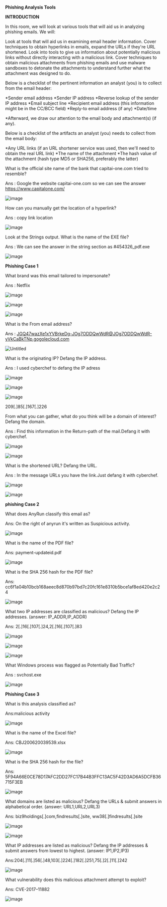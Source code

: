 **Phishing Analysis Tools**

**INTRODUCTION**

In this room, we will look at various tools that will aid us in analyzing phishing emails. We will: 

Look at tools that will aid us in examining email header information.
Cover techniques to obtain hyperlinks in emails, expand the URLs if they're URL shortened.
Look into tools to give us information about potentially malicious links without directly interacting with a malicious link.
Cover techniques to obtain malicious attachments from phishing emails and use malware sandboxes to detonate the attachments to understand further what the attachment was designed to do.

Below is a checklist of the pertinent information an analyst (you) is to collect from the email header:

*Sender email address
*Sender IP address
*Reverse lookup of the sender IP address
*Email subject line
*Recipient email address (this information might be in the CC/BCC field)
*Reply-to email address (if any)
*Date/time

*Afterward, we draw our attention to the email body and attachment(s) (if any).

Below is a checklist of the artifacts an analyst (you) needs to collect from the email body:

*Any URL links (if an URL shortener service was used, then we'll need to obtain the real URL link)
*The name of the attachment
*The hash value of the attachment (hash type MD5 or SHA256, preferably the latter)


What is the official site name of the bank that capitai-one.com tried to resemble?

Ans : Google the website capitai-one.com so we can see the answer https://www.capitalone.com/

![image](https://github.com/SURYASNAIR1/Cybersecurity-/assets/123303806/b5972a3e-2416-4b11-b462-ecb94c602148)

How can you manually get the location of a hyperlink?

Ans : copy link location

![image](https://github.com/SURYASNAIR1/Cybersecurity-/assets/123303806/e5deef05-d56b-4939-9007-89119eb1454b)


Look at the Strings output. What is the name of the EXE file?

Ans : We can see the answer in the string section as  #454326_pdf.exe

![image](https://github.com/SURYASNAIR1/Cybersecurity-/assets/123303806/4212456a-2d87-40e1-9a67-2170f898c52e)

**Phishing Case 1**

What brand was this email tailored to impersonate?

Ans : Netflix

![image](https://github.com/SURYASNAIR1/Cybersecurity-/assets/123303806/c8a8d226-1d51-49e0-a1f6-c1899d1edf8a)

![image](https://github.com/SURYASNAIR1/Cybersecurity-/assets/123303806/43e20c8f-2c71-49ba-835e-7210edb4c80e)

![image](https://github.com/SURYASNAIR1/Cybersecurity-/assets/123303806/983c0094-802b-40a5-8e67-3aa411226f2b)

What is the From email address?

Ans : JGQ47wazXe1xYVBrkeDg-JOg7ODDQwWdR@JOg7ODDQwWdR-yVkCaBkTNp.gogolecloud.com

![Untitled](https://github.com/SURYASNAIR1/Cybersecurity-/assets/123303806/e20be4b1-c5a1-432e-aa38-ecb6cfb1f74e)

What is the originating IP? Defang the IP address. 

Ans : I used cyberchef to defang the IP adress

![image](https://github.com/SURYASNAIR1/Cybersecurity-/assets/123303806/3da4a130-4a62-41bd-b30b-455a92f1f17c)

![image](https://github.com/SURYASNAIR1/Cybersecurity-/assets/123303806/27ee1f8e-350e-4f73-8de1-68d0a17ef398)

![image](https://github.com/SURYASNAIR1/Cybersecurity-/assets/123303806/f90eb1ee-009d-4b3d-b59d-6c78279c35cf)

209[.]85[.]167[.]226

From what you can gather, what do you think will be a domain of interest? Defang the domain.

Ans : Find this information in the Return-path of the mail.Defang it with cyberchef.

![image](https://github.com/SURYASNAIR1/Cybersecurity-/assets/123303806/154ebae2-24ad-4dec-a018-4d55c5da5b8e)

![image](https://github.com/SURYASNAIR1/Cybersecurity-/assets/123303806/44a98feb-9cac-4f49-9968-82de598f60c1)


What is the shortened URL? Defang the URL.

Ans : In the message URLs you have the link.Just defang it with cyberchef.

![image](https://github.com/SURYASNAIR1/Cybersecurity-/assets/123303806/23a3abb2-7ff3-47f3-8ac1-8007ae53118d)

![image](https://github.com/SURYASNAIR1/Cybersecurity-/assets/123303806/b3d208c9-aa15-4ef1-85ab-df2ee47f386b)

**phishing Case 2**

What does AnyRun classify this email as?

Ans: On the right of anyrun it's written as Suspicious activity.

![image](https://github.com/SURYASNAIR1/Cybersecurity-/assets/123303806/f60db480-2ef4-4b4f-82c0-130ab36947c6)

What is the name of the PDF file?

Ans: payment-updateid.pdf

![image](https://github.com/SURYASNAIR1/Cybersecurity-/assets/123303806/bc7b5994-4f5a-4fdd-ae49-e8cc240d157b)

What is the SHA 256 hash for the PDF file?

Ans: cc6f1a04b10bcb168aeec8d870b97bd7c20fc161e8310b5bce1af8ed420e2c24

![image](https://github.com/SURYASNAIR1/Cybersecurity-/assets/123303806/8960b4cb-d01a-4825-9ef6-ddf27d452e47)

What two IP addresses are classified as malicious? Defang the IP addresses. (answer: IP_ADDR,IP_ADDR)

Ans: 2[.]16[.]107[.]24,2[.]16[.]107[.]83

![image](https://github.com/SURYASNAIR1/Cybersecurity-/assets/123303806/40791a23-b440-4bf3-a96e-a1f443f68915)

![image](https://github.com/SURYASNAIR1/Cybersecurity-/assets/123303806/2af4a689-9bfa-43f6-a21c-ff03dca65066)

![image](https://github.com/SURYASNAIR1/Cybersecurity-/assets/123303806/e585ddf0-1489-4f74-a224-9b06529ab76e)

What Windows process was flagged as Potentially Bad Traffic?

Ans : svchost.exe

![image](https://github.com/SURYASNAIR1/Cybersecurity-/assets/123303806/3c34ec2f-39da-43c4-8402-2b5d89380dea)

**Phishing Case 3**


What is this analysis classified as?

Ans:malicious activity 

![image](https://github.com/SURYASNAIR1/Cybersecurity-/assets/123303806/dd5520ba-f262-4746-baa2-3b5e5fa217b8)

What is the name of the Excel file?

Ans: CBJ200620039539.xlsx

![image](https://github.com/SURYASNAIR1/Cybersecurity-/assets/123303806/fd90b774-8ffe-423c-9f92-3a07b99310c2)

What is the SHA 256 hash for the file?

Ans: 5F94A66E0CE78D17AFC2DD27FC17B44B3FFC13AC5F42D3AD6A5DCFB36715F3EB

![image](https://github.com/SURYASNAIR1/Cybersecurity-/assets/123303806/e44a9732-f05c-4a35-ad93-18096ffd735c)

What domains are listed as malicious? Defang the URLs & submit answers in alphabetical order. (answer: URL1,URL2,URL3)

Ans: biz9holdings[.]com,findresults[.]site, ww38[.]findresults[.]site

![image](https://github.com/SURYASNAIR1/Cybersecurity-/assets/123303806/e3d06256-e7bf-4d20-832b-03071e88e27e)

![image](https://github.com/SURYASNAIR1/Cybersecurity-/assets/123303806/3978240a-0418-4573-bfd6-77ccef12e622)


What IP addresses are listed as malicious? Defang the IP addresses & submit answers from lowest to highest. (answer: IP1,IP2,IP3)

Ans:204[.]11[.]56[.]48,103[.]224[.]182[.]251,75[.]2[.]11[.]242

![image](https://github.com/SURYASNAIR1/Cybersecurity-/assets/123303806/ae50d492-8e7b-47af-9a96-f35514a833fe)

What vulnerability does this malicious attachment attempt to exploit?

Ans: CVE-2017–11882

![image](https://github.com/SURYASNAIR1/Cybersecurity-/assets/123303806/6e15cdbe-fb69-4261-b8aa-81fc2cda2f60)






